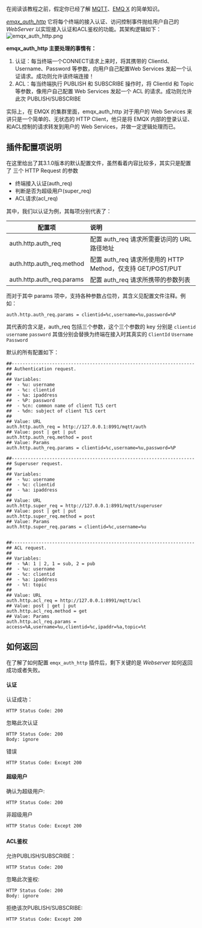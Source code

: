 在阅读该教程之前，假定你已经了解 [MQTT](https://docs.oasis-open.org/mqtt/mqtt/v3.1.1/os/mqtt-v3.1.1-os.html)、[EMQ X](https://github.com/emqx/emqx) 的简单知识。



*[emqx_auth_http](https://github.com/emqx/emqx-auth-http/)* 它将每个终端的接入认证、访问控制事件抛给用户自己的 *WebServer* 以实现接入认证和ACL鉴权的功能。其架构逻辑如下：
![emqx_auth_http.png](https://static.emqx.net/images/3de6174eabcbbd4b2ad500f12f727f5f.png)

**emqx_auth_http 主要处理的事情有：**

1. 认证：每当终端一个CONNECT请求上来时，将其携带的 ClientId、Username、Password 等参数，向用户自己配置Web Services 发起一个认证请求。成功则允许该终端连接！
2. ACL：每当终端执行 PUBLISH 和 SUBSCRIBE 操作时，将 ClientId 和 Topic 等参数，像用户自己配置 Web Services 发起一个 ACL 的请求。成功则允许此次 PUBLISH/SUBSCRIBE

实际上，在 EMQX 的集群里面，emqx_auth_http 对于用户的 Web Services 来讲只是一个简单的、无状态的 HTTP Client，他只是将 EMQX 内部的登录认证、和ACL控制的请求转发到用户的 Web Services，并做一定逻辑处理而已。

## 插件配置项说明

在这里给出了其3.1.0版本的默认配置文件，虽然看着内容比较多，其实只是配置了 三个 HTTP Request 的参数

- 终端接入认证(auth_req)
- 判断是否为超级用户(super_req)
- ACL请求(acl_req)

其中，我们以认证为例，其每项分别代表了：

| 配置项                    | 说明                                                        |
| ------------------------- | :---------------------------------------------------------- |
| auth.http.auth_req        | 配置 auth_req 请求所需要访问的 URL 路径地址                 |
| auth.http.auth_req.method | 配置 auth_req 请求所使用的 HTTP Method，仅支持 GET/POST/PUT |
| auth.http.auth_req.params | 配置 auth_req 请求所携带的参数列表                          |

而对于其中 params 项中，支持各种参数占位符，其含义见配置文件注释。例如：

```shell
auth.http.auth_req.params = clientid=%c,username=%u,password=%P
```

其代表的含义是，auth_req 包括三个参数，这个三个参数的 key 分别是 `clientid` `username` `password` 其值分别会替换为终端在接入时其真实的 `ClientId` `Username` `Password`



默认的所有配置如下：

```shell
##--------------------------------------------------------------------
## Authentication request.
##
## Variables:
##  - %u: username
##  - %c: clientid
##  - %a: ipaddress
##  - %P: password
##  - %cn: common name of client TLS cert
##  - %dn: subject of client TLS cert
##
## Value: URL
auth.http.auth_req = http://127.0.0.1:8991/mqtt/auth
## Value: post | get | put
auth.http.auth_req.method = post
## Value: Params
auth.http.auth_req.params = clientid=%c,username=%u,password=%P

##--------------------------------------------------------------------
## Superuser request.
##
## Variables:
##  - %u: username
##  - %c: clientid
##  - %a: ipaddress
##
## Value: URL
auth.http.super_req = http://127.0.0.1:8991/mqtt/superuser
## Value: post | get | put
auth.http.super_req.method = post
## Value: Params
auth.http.super_req.params = clientid=%c,username=%u


##--------------------------------------------------------------------
## ACL request.
##
## Variables:
##  - %A: 1 | 2, 1 = sub, 2 = pub
##  - %u: username
##  - %c: clientid
##  - %a: ipaddress
##  - %t: topic
##
## Value: URL
auth.http.acl_req = http://127.0.0.1:8991/mqtt/acl
## Value: post | get | put
auth.http.acl_req.method = get
## Value: Params
auth.http.acl_req.params = access=%A,username=%u,clientid=%c,ipaddr=%a,topic=%t
```



## 如何返回

在了解了如何配置 `emqx_auth_http` 插件后，剩下关键的是 *Webserver* 如何返回成功或者失败。



#### 认证

认证成功：

```
HTTP Status Code: 200
```

忽略此次认证

```
HTTP Status Code: 200
Body: ignore
```

错误

```
HTTP Status Code: Except 200
```



#### 超级用户

确认为超级用户:

```
HTTP Status Code: 200
```



非超级用户

```
HTTP Status Code: Except 200
```

###  

#### ACL鉴权

允许PUBLISH/SUBSCRIBE：

```
HTTP Status Code: 200
```

忽略此次鉴权:

```
HTTP Status Code: 200
Body: ignore
```

拒绝该次PUBLISH/SUBSCRIBE:

```
HTTP Status Code: Except 200
```
